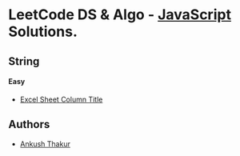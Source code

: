 # LeetCode DS & Algo - [JavaScript](https://developer.mozilla.org/en-US/docs/Web/JavaScript) Solutions.

## String

#### Easy

- [Excel Sheet Column Title](https://github.com/ankusht2307/leetcode-problems/blob/main/String/Easy/168/index.js)


## Authors

- [Ankush Thakur](https://github.com/ankusht2307)

